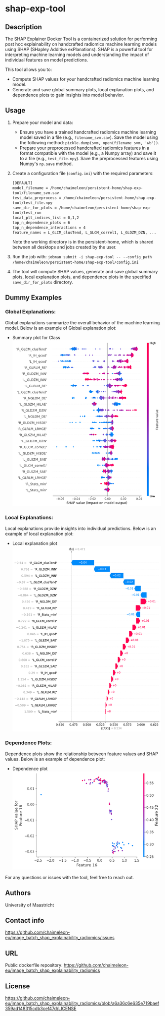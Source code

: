 # shap-exp-tool

## Description
The SHAP Explainer Docker Tool is a containerized solution for performing post hoc explainability on handcrafted radiomics machine learning models using SHAP (SHapley Additive exPlanations). 
SHAP is a powerful tool for interpreting machine learning models and understanding the impact of individual features on model predictions.

This tool allows you to:

- Compute SHAP values for your handcrafted radiomics machine learning model.
- Generate and save global summary plots, local explanation plots, and dependence plots to gain insights into model behavior.


## Usage

1. Prepare your model and data:
   - Ensure you have a trained handcrafted radiomics machine learning model saved in a file (e.g., `filename_svm.sav`). 
     Save the model using the following method: `pickle.dump(svm, open(filename_svm, 'wb'))`.
   - Prepare your preprocessed handcrafted radiomics features in a format compatible with the model (e.g., a Numpy array) and save it to a file (e.g., `test_file.npy`). 
     Save the preprocessed features using Numpy's `np.save` method.

2. Create a configuration file (`config.ini`) with the required parameters:
   ```
   [DEFAULT]
   model_filename = /home/chaimeleon/persistent-home/shap-exp-tool/filename_svm.sav
   test_data_preprocess = /home/chaimeleon/persistent-home/shap-exp-tool/test_file.npy
   save_dir_for_plots = /home/chaimeleon/persistent-home/shap-exp-tool/test_run
   local_plt_indices_list = 0,1,2
   top_n_dependence_plots = 6
   top_n_dependence_interactions = 4
   feature_names = L_GLCM_clusTend, L_GLCM_correl1, L_GLDZM_DZN, ...
   ```
   Note the working directory is in the persistent-home, which is shared between all desktops and jobs created by the user. 

3. Run the job with:
   `jobman submit -i shap-exp-tool -- --config_path /home/chaimeleon/persistent-home/shap-exp-tool/config.ini`

4. The tool will compute SHAP values, generate and save global summary plots, local explanation plots, and dependence plots in the specified `save_dir_for_plots` directory.

## Dummy Examples

### Global Explanations:

Global explanations summarize the overall behavior of the machine learning model.  Below is an example of Global explanation plot:

- Summary plot for Class
  ![Summary Plot](https://github.com/chaimeleon-eu/image_batch_shap_explainability_radiomics/blob/a6a36c6e635e719baef359ad148315cdb3cef47d/examples/global_summary_plot.png)


### Local Explanations:

Local explanations provide insights into individual predictions. Below is an example of local explanation plot:

- Local explanation plot
  ![Local Plot Instance 0](https://github.com/chaimeleon-eu/image_batch_shap_explainability_radiomics/blob/a6a36c6e635e719baef359ad148315cdb3cef47d/examples/local_plot_instance_0.png)


### Dependence Plots:

Dependence plots show the relationship between feature values and SHAP values.  Below is an example of dependence plot:

- Dependence plot
  ![Dependence Plot Feature 0 Interaction 0](https://github.com/chaimeleon-eu/image_batch_shap_explainability_radiomics/blob/a6a36c6e635e719baef359ad148315cdb3cef47d/examples/dependence_plot_feature_0_interaction_0.png)



For any questions or issues with the tool, feel free to reach out. 


## Authors
University of Maastricht

## Contact info
https://github.com/chaimeleon-eu/image_batch_shap_explainability_radiomics/issues

## URL
Public dockerfile repository:
https://github.com/chaimeleon-eu/image_batch_shap_explainability_radiomics  

## License
https://github.com/chaimeleon-eu/image_batch_shap_explainability_radiomics/blob/a6a36c6e635e719baef359ad148315cdb3cef47d/LICENSE
